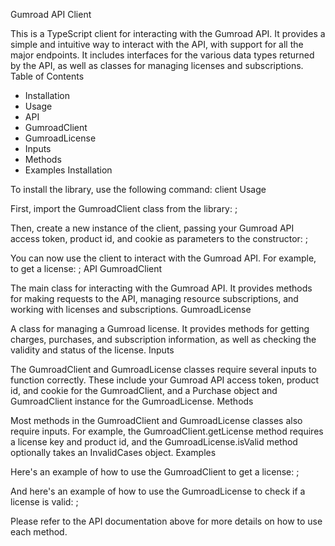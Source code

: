 Gumroad API Client

This is a TypeScript client for interacting with the Gumroad API. It provides a simple and intuitive way to interact with the API, with support for all the major endpoints. It includes interfaces for the various data types returned by the API, as well as classes for managing licenses and subscriptions.
Table of Contents

- Installation
- Usage
- API
- GumroadClient
- GumroadLicense
- Inputs
- Methods
- Examples
Installation

To install the library, use the following command:
client
Usage

First, import the GumroadClient class from the library:
;

Then, create a new instance of the client, passing your Gumroad API access token, product id, and cookie as parameters to the constructor:
;

You can now use the client to interact with the Gumroad API. For example, to get a license:
;
API
GumroadClient

The main class for interacting with the Gumroad API. It provides methods for making requests to the API, managing resource subscriptions, and working with licenses and subscriptions.
GumroadLicense

A class for managing a Gumroad license. It provides methods for getting charges, purchases, and subscription information, as well as checking the validity and status of the license.
Inputs

The GumroadClient and GumroadLicense classes require several inputs to function correctly. These include your Gumroad API access token, product id, and cookie for the GumroadClient, and a Purchase object and GumroadClient instance for the GumroadLicense.
Methods

Most methods in the GumroadClient and GumroadLicense classes also require inputs. For example, the GumroadClient.getLicense method requires a license key and product id, and the GumroadLicense.isValid method optionally takes an InvalidCases object.
Examples

Here's an example of how to use the GumroadClient to get a license:
;

And here's an example of how to use the GumroadLicense to check if a license is valid:
;

Please refer to the API documentation above for more details on how to use each method.